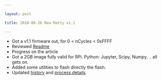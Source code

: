 ```yaml
---

layout: post

title: 2018-08-26 New Matty v1.1

---
```



-   Got a v1.1 firmware out, for 0 &lt; nCycles &lt; 0xFFFF
-   Reviewed [Readme](/Readme.md)
-   Progress on the article
-   Got a 2GB image fully valid for RPi. Python: Jupyter, Scipy,
    Numpy, .. all gets on.
-   Added some utilities to flash directly the flash.
-   Updated [history](/include/AddHistory.md) and [process
    details](/include/AddDocProcess.md).

